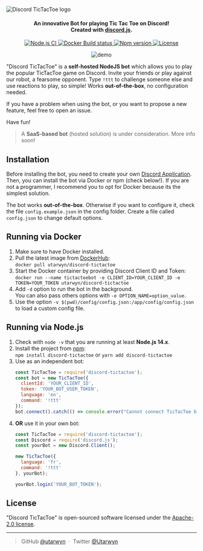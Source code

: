 ![Discord TicTacToe logo](https://i.imgur.com/d9ldRKK.png)

<h4 align="center">
An innovative Bot for playing Tic Tac Toe on Discord!
<br>
Created with <a href="https://github.com/discordjs/discord.js">discord.js</a>.
</h4>

<p align="center">
    <a href="https://github.com/utarwyn/discord-tictactoe/actions">
        <img src="https://github.com/utarwyn/discord-tictactoe/workflows/Node.js%20CI/badge.svg" alt="Node.js CI">
    </a>
    <a href="https://hub.docker.com/r/utarwyn/discord-tictactoe">
        <img src="https://img.shields.io/docker/cloud/build/utarwyn/discord-tictactoe" alt="Docker Build status">
    </a>
    <a href="https://github.com/utarwyn/discord-tictactoe/releases">
        <img src="https://img.shields.io/github/package-json/v/utarwyn/discord-tictactoe" alt="Npm version">
    </a>
    <a href="https://github.com/utarwyn/discord-tictactoe/blob/master/LICENSE">
        <img src="https://img.shields.io/github/license/utarwyn/discord-tictactoe" alt="License">
    </a>
</p>

<p align="center">
    <img src="https://i.imgur.com/bfl7wwm.gif" alt="demo">
</p>

"Discord TicTacToe" is a **self-hosted NodeJS bot** which allows you to play the popular TicTacToe game on Discord.
Invite your friends or play against our robot, a fearsome opponent. Type `!ttt` to challenge someone else and use reactions to play, so simple!
Works **out-of-the-box**, no configuration needed.

If you have a problem when using the bot, or you want to propose a new feature, feel free to open an issue.

Have fun!

> A **SaaS-based bot** (hosted solution) is under consideration. More info soon!

Installation
------------

Before installing the bot, you need to create your own [Discord Application][6].
Then, you can install the bot via Docker or npm (check below!). If you are not a programmer, I recommend you to opt for Docker because its the simplest solution.

The bot works **out-of-the-box**. Otherwise if you want to configure it, check the file `config.example.json` in the config folder.
Create a file called `config.json` to change default options.

Running via Docker
------------

1. Make sure to have Docker installed.
2. Pull the latest image from [DockerHub][1]:\
   `docker pull utarwyn/discord-tictactoe`
3. Start the Docker container by providing Discord Client ID and Token:\
   `docker run --name tictactoebot -e CLIENT_ID=YOUR_CLIENT_ID -e TOKEN=YOUR_TOKEN utarwyn/discord-tictactoe`
4. Add `-d` option to run the bot in the background.\
   You can also pass others options with `-e OPTION_NAME=option_value`.
5. Use the option `-v $(pwd)/config/config.json:/app/config/config.json` to load a custom config file.

Running via Node.js
------------

1. Check with `node -v` that you are running at least **Node.js 14.x**.
2. Install the project from [npm][2]:\
   `npm install discord-tictactoe` or `yarn add discord-tictactoe`
3. Use as an independent bot:
   ```javascript
   const TicTacToe = require('discord-tictactoe');
   const bot = new TicTacToe({
     clientId: 'YOUR_CLIENT_ID',
     token: 'YOUR_BOT_USER_TOKEN',
     language: 'en',
     command: '!ttt'
   }); 
   bot.connect().catch(() => console.error("Cannot connect TicTacToe bot"));
   ```
4. **OR** use it in your own bot:
   ```javascript
   const TicTacToe = require('discord-tictactoe');
   const Discord = require('discord.js');
   const yourBot = new Discord.Client();
   
   new TicTacToe({
     language: 'fr',
     command: '!ttt'
   }, yourBot);
   
   yourBot.login('YOUR_BOT_TOKEN');
   ```

License
--------

"Discord TicTacToe" is open-sourced software licensed under the [Apache-2.0 license][3].

---
> GitHub [@utarwyn][4] &nbsp;&middot;&nbsp; Twitter [@Utarwyn][5]


[1]: https://hub.docker.com/r/utarwyn/discord-tictactoe
[2]: https://www.npmjs.com/package/discord-tictactoe
[3]: https://github.com/utarwyn/discord-tictactoe/blob/master/LICENSE
[4]: https://github.com/utarwyn
[5]: https://twitter.com/Utarwyn
[6]: https://discordapp.com/developers/applications
